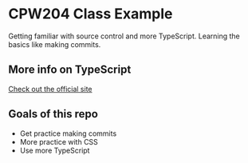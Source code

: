 # CPW204 Class Example
Getting familiar with source control and more TypeScript. Learning the basics like making commits.

## More info on TypeScript
[Check out the official site](https://www.typescriptlang.org/)

## Goals of this repo
- Get practice making commits
- More practice with CSS
- Use more TypeScript
